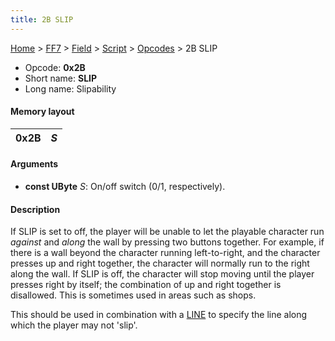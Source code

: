 ```yaml
---
title: 2B SLIP
---
```


[Home](/Main%20Page.md) > [FF7](/FF7.md) > [Field](/FF7/Field.md) > [Script](/FF7/Field/Script.md) > [Opcodes](/FF7/Field/Script/Opcodes.md) > 2B SLIP

-   Opcode: **0x2B**
-   Short name: **SLIP**
-   Long name: Slipability

#### Memory layout

| 0x2B | *S* |
|------|-----|

#### Arguments

-   **const UByte** *S*: On/off switch (0/1, respectively).

#### Description

If SLIP is set to off, the player will be unable to let the playable
character run *against* and *along* the wall by pressing two buttons
together. For example, if there is a wall beyond the character running
left-to-right, and the character presses up and right together, the
character will normally run to the right along the wall. If SLIP is off,
the character will stop moving until the player presses right by itself;
the combination of up and right together is disallowed. This is
sometimes used in areas such as shops.

This should be used in combination with a [LINE][] to specify the line
along which the player may not 'slip'.

  [LINE]: /FF7/Field/Script/Opcodes/D0%20LINE.md "wikilink"

